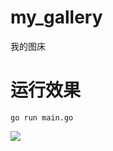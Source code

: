 # my_gallery
我的图床

# 运行效果
```
go run main.go
```

![](https://github.com/mr-cary/my_gallery/main/img/QQ20210108-125212@2x.png)
